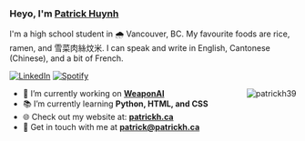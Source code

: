### Heyo, I'm <a href="https://patrickh.ca/">Patrick Huynh</a>
I'm a high school student in 🌧️ Vancouver, BC. My favourite foods are rice, ramen, and 雪菜肉絲炆米. I can speak and write in English, Cantonese (Chinese), and a bit of French.

[![LinkedIn](https://img.shields.io/badge/-@patrickh39-0077B5?style=flat-square&amp;labelColor=0077B5&amp;logo=LinkedIn&amp;link=https://www.linkedin.com/in/patrickh39/)](https://www.linkedin.com/in/patrickh39)
[![Spotify](https://img.shields.io/badge/-@Patrick-1ED760?style=flat-square&amp;labelColor=fff&amp;logo=Spotify&amp;link=https://open.spotify.com/user/pattyboy121)](https://open.spotify.com/user/pattyboy121)

<img align="right" src="https://github-readme-stats.vercel.app/api?username=patrickh39&show_icons=true&count_private=true" alt="patrickh39" />

- 🔭 I’m currently working on **[WeaponAI](https://github.com/patrickh39/WeaponAI)**
- 📚 I’m currently learning **Python, HTML, and CSS**
- 🌐 Check out my website at: **[patrickh.ca](https://patrickh.ca)**
- 💬 Get in touch with me at **[patrick@patrickh.ca](mailto:patrick@patrickh.ca)**
